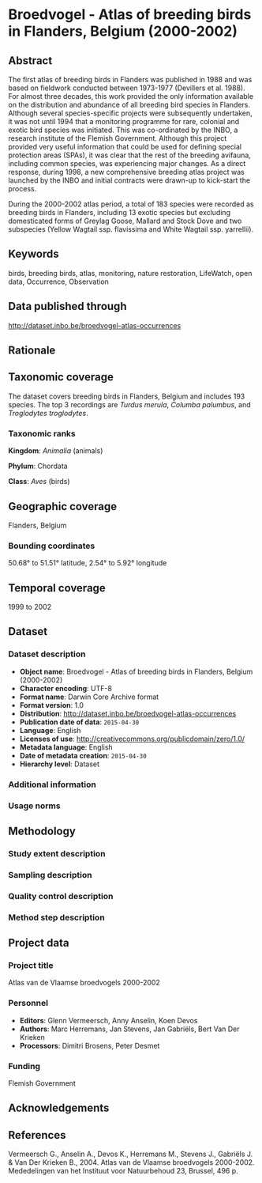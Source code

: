 # Broedvogel - Atlas of breeding birds in Flanders, Belgium (2000-2002)

## Abstract

The first atlas of breeding birds in Flanders was published in 1988 and was based on fieldwork conducted between 1973-1977 (Devillers et al. 1988). For almost three decades, this work provided the only information available on the distribution and abundance of all breeding bird species in Flanders. Although several species-specific projects were subsequently undertaken, it was not until 1994 that a monitoring programme for rare, colonial and exotic bird species was initiated. This was co-ordinated by the INBO, a research institute of the Flemish Government. Although this project provided very useful information that could be used for defining special protection areas (SPAs), it was clear that the rest of the breeding avifauna, including common species, was experiencing major changes. As a direct response, during 1998, a new comprehensive breeding atlas project was launched by the INBO and initial contracts were drawn-up to kick-start the process.

During the 2000-2002 atlas period, a total of 183 species were recorded as breeding birds in Flanders, including 13 exotic species but excluding domesticated forms of Greylag Goose, Mallard and Stock Dove and two subspecies (Yellow Wagtail ssp. flavissima and White Wagtail ssp. yarrellii). 

## Keywords

birds, breeding birds, atlas, monitoring, nature restoration, LifeWatch, open data, Occurrence, Observation

## Data published through

<http://dataset.inbo.be/broedvogel-atlas-occurrences>

## Rationale

## Taxonomic coverage

The dataset covers breeding birds in Flanders, Belgium and includes 193 species. The top 3 recordings are *Turdus merula*, *Columba palumbus*, and *Troglodytes troglodytes*.

### Taxonomic ranks

**Kingdom**: *Animalia* (animals)

**Phylum**: Chordata

**Class**: *Aves* (birds)

## Geographic coverage

Flanders, Belgium

### Bounding coordinates

50.68° to 51.51° latitude, 2.54° to 5.92° longitude

## Temporal coverage

1999 to 2002

## Dataset

### Dataset description

* **Object name**: Broedvogel - Atlas of breeding birds in Flanders, Belgium (2000-2002)
* **Character encoding**: UTF-8
* **Format name**: Darwin Core Archive format
* **Format version**: 1.0
* **Distribution**: <http://dataset.inbo.be/broedvogel-atlas-occurrences>
* **Publication date of data**: `2015-04-30`
* **Language**: English
* **Licenses of use**: <http://creativecommons.org/publicdomain/zero/1.0/>
* **Metadata language**: English
* **Date of metadata creation**: `2015-04-30`
* **Hierarchy level**: Dataset

### Additional information

### Usage norms

## Methodology

### Study extent description

### Sampling description

### Quality control description

### Method step description

## Project data

### Project title

Atlas van de Vlaamse broedvogels 2000-2002

### Personnel

* **Editors**: Glenn Vermeersch, Anny Anselin, Koen Devos
* **Authors**: Marc Herremans, Jan Stevens, Jan Gabriëls, Bert Van Der Krieken
* **Processors**: Dimitri Brosens, Peter Desmet

### Funding

Flemish Government

## Acknowledgements

## References

Vermeersch G., Anselin A., Devos K., Herremans M., Stevens J., Gabriëls J. & Van Der Krieken B., 2004. Atlas van de Vlaamse broedvogels 2000-2002. Mededelingen van het Instituut voor Natuurbehoud 23, Brussel, 496 p.

